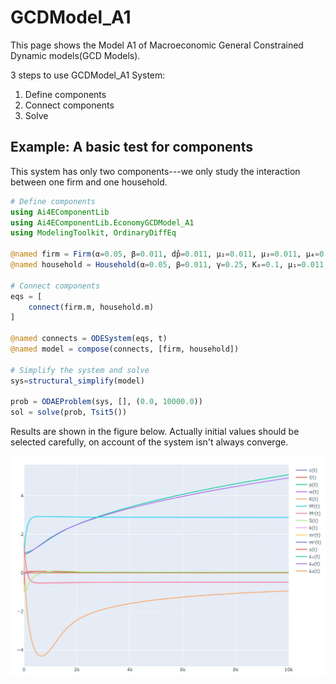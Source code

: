 # GCDModel_A1

This page shows the Model A1 of Macroeconomic General Constrained Dynamic models(GCD Models). 

3 steps to use GCDModel_A1 System:

1. Define components
2. Connect components
3. Solve

## Example: A basic test for components

This system has only two components---we only study the interaction between one firm and one household.

```julia
# Define components
using Ai4EComponentLib
using Ai4EComponentLib.EconomyGCDModel_A1
using ModelingToolkit, OrdinaryDiffEq

@named firm = Firm(α=0.05, β=0.011, dp̂=0.011, μ₂=0.011, μ₃=0.011, μ₄=0.011, μ₇=0.05, μ₈=0.011, μ₉=0.0, Ŝ=0.011, l̂=0.011)
@named household = Household(α=0.05, β=0.011, γ=0.25, K₀=0.1, μ₁=0.011, μ₆=0.011, M̂ʰ=0.011)

# Connect components
eqs = [
    connect(firm.m, household.m)
]

@named connects = ODESystem(eqs, t)
@named model = compose(connects, [firm, household])

# Simplify the system and solve
sys=structural_simplify(model)

prob = ODAEProblem(sys, [], (0.0, 10000.0))
sol = solve(prob, Tsit5())
```

Results are shown in the figure below. Actually initial values should be selected carefully, on account of the system isn't always converge.

![Fig 1.2](../assets/GCDModel_A1.jpg)